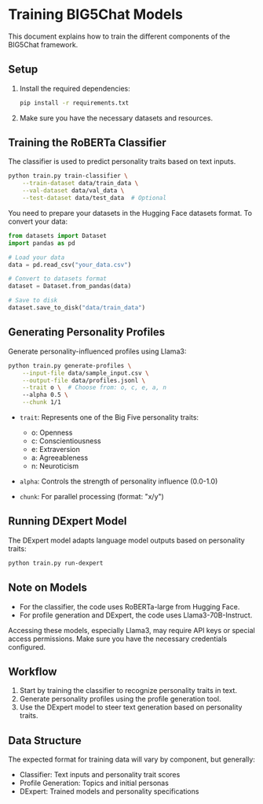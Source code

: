 # Training BIG5Chat Models

This document explains how to train the different components of the BIG5Chat framework.

## Setup

1. Install the required dependencies:

   ```bash
   pip install -r requirements.txt
   ```

2. Make sure you have the necessary datasets and resources.

## Training the RoBERTa Classifier

The classifier is used to predict personality traits based on text inputs.

```bash
python train.py train-classifier \
    --train-dataset data/train_data \
    --val-dataset data/val_data \
    --test-dataset data/test_data  # Optional
```

You need to prepare your datasets in the Hugging Face datasets format. To convert your data:

```python
from datasets import Dataset
import pandas as pd

# Load your data
data = pd.read_csv("your_data.csv")

# Convert to datasets format
dataset = Dataset.from_pandas(data)

# Save to disk
dataset.save_to_disk("data/train_data")
```

## Generating Personality Profiles

Generate personality-influenced profiles using Llama3:

```bash
python train.py generate-profiles \
    --input-file data/sample_input.csv \
    --output-file data/profiles.jsonl \
    --trait o \  # Choose from: o, c, e, a, n
    --alpha 0.5 \
    --chunk 1/1
```

- `trait`: Represents one of the Big Five personality traits:

  - o: Openness
  - c: Conscientiousness
  - e: Extraversion
  - a: Agreeableness
  - n: Neuroticism

- `alpha`: Controls the strength of personality influence (0.0-1.0)
- `chunk`: For parallel processing (format: "x/y")

## Running DExpert Model

The DExpert model adapts language model outputs based on personality traits:

```bash
python train.py run-dexpert
```

## Note on Models

- For the classifier, the code uses RoBERTa-large from Hugging Face.
- For profile generation and DExpert, the code uses Llama3-70B-Instruct.

Accessing these models, especially Llama3, may require API keys or special access permissions. Make sure you have the necessary credentials configured.

## Workflow

1. Start by training the classifier to recognize personality traits in text.
2. Generate personality profiles using the profile generation tool.
3. Use the DExpert model to steer text generation based on personality traits.

## Data Structure

The expected format for training data will vary by component, but generally:

- Classifier: Text inputs and personality trait scores
- Profile Generation: Topics and initial personas
- DExpert: Trained models and personality specifications
